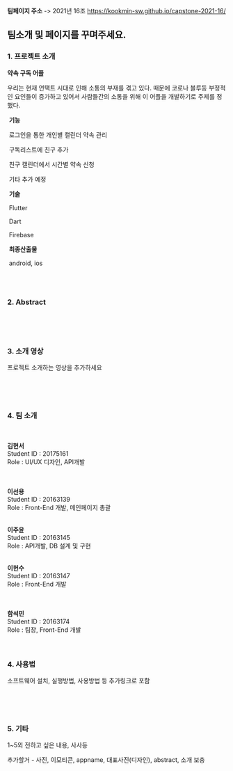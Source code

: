**팀페이지 주소** -> 2021년 16조 https://kookmin-sw.github.io/capstone-2021-16/

## 팀소개 및 페이지를 꾸며주세요.

### 1. 프로젝트 소개

**약속 구독 어플**

우리는 현재 언택트 시대로 인해 소통의 부재를 겪고 있다. 
때문에 코로나 블루등 부정적인 요인들이 증가하고 있어서 
사람들간의 소통을 위해 이 어플을 개발하기로 주제를 정했다.

  

​	**기능** 

​	로그인을 통한 개인별 캘린더 약속 관리

​	구독리스트에 친구 추가

​	친구 캘린더에서 시간별 약속 신청

​	기타 추가 예정

  

​	**기술**

​	Flutter

​	Dart

​	Firebase

 

​	**최종산출물**   

​	android, ios

<br>
<br>

### 2. Abstract

<br>
<br>
<br>

### 3. 소개 영상

프로젝트 소개하는 영상을 추가하세요

<br>
<br>
<br>

### 4. 팀 소개

  <br>

   **김현서**   
   Student ID : 20175161   
   Role : UI/UX 디자인, API개발
  <br>   
  <br>   

   **이선용**
   <br>Student ID : 20163139 
   <br>Role : Front-End 개발, 메인페이지 총괄
   <br>
   <br>

   **이주윤**
   <br>Student ID : 20163145 
   <br>Role : API개발, DB 설계 및 구현
   <br>
   <br>

   **이헌수** 
   <br>Student ID : 20163147 
   <br>Role : Front-End 개발
   <br>    
   <br>


   **함석민** 
   <br>Student ID : 20163174 
   <br>Role : 팀장, Front-End 개발
   <br>
   <br>
   <br>

### 4. 사용법

소프트웨어 설치, 실행방법, 사용방법 등 추가링크로 포함


<br>
<br>
<br>

### 5. 기타

1~5외 전하고 싶은 내용, 사사등

추가할거 - 사진, 이모티콘, appname, 대표사진(디자인), abstract, 소개 보충
